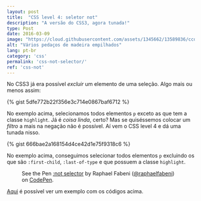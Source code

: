 ```yaml
---
layout: post
title:  "CSS level 4: seletor not"
description: "A versão do CSS3, agora tunada!"
type: Post
date: 2016-03-09
image: "https://cloud.githubusercontent.com/assets/1345662/13589836/ccd512d4-e4b9-11e5-8f57-505c86b526ea.jpg"
alt: "Vários pedaços de madeira empilhados"
lang: pt-br
category: 'css'
permalink: 'css-not-selector/'
ref: 'css-not'
---
```


No CSS3 já era possível *excluir* um elemento de uma seleção. Algo mais ou menos assim: 

{% gist 5dfe772b22f356e3c714e0867baf6712 %}

No exemplo acima, selecionamos todos elementos `p` exceto as que tem a classe `highlight`. Já é *coisa linda*, certo? Mas se quiséssemos colocar um *filtro* a mais na negação não é possível. Aí vem o CSS level 4 e dá uma tunada nisso.

{% gist 666bae2a168154d4ce42d1e75f9318c6 %}

No exemplo acima, conseguimos selecionar todos elementos `p` excluindo os que são `:first-child`, `:last-of-type` e que possuem a classe `highlight`.

<figure class="text-center loading">
  <p data-height="345" data-theme-id="4240" data-slug-hash="grPBGm" data-default-tab="result" data-user="raphaelfabeni" class="codepen">See the Pen <a href="http://codepen.io/raphaelfabeni/pen/grPBGm/">:not selector</a> by Raphael Fabeni (<a href="http://codepen.io/raphaelfabeni">@raphaelfabeni</a>) on <a href="http://codepen.io">CodePen</a>.</p>
</figure>

[Aqui](http://codepen.io/raphaelfabeni/pen/grPBGm) é possível ver um exemplo com os códigos acima.

<script async src="//assets.codepen.io/assets/embed/ei.js"></script>